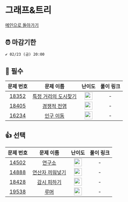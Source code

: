 # 그래프&트리

[메인으로 돌아가기](https://github.com/ruruisryu/Python_algorithm)

## ⏰ 마감기한
```html
✔️ 02/23 (금) 20:00
```


## 🙏 필수

|                                   문제 번호                                   |                                      문제 이름                                      |                                        난이도                                         |  풀이 링크  | 
|:-------------------------------------------------------------------------:|:-------------------------------------------------------------------------------:|:----------------------------------------------------------------------------------:| :-------: | 
| <a href="https://www.acmicpc.net/problem/18352" target="_blank">18352</a> | <a href="https://www.acmicpc.net/problem/18352" target="_blank">특정 거리의 도시찾기</a> | <img height="25px" width="25px" src="https://static.solved.ac/tier_small/9.svg"/>  |  -  |  
| <a href="https://www.acmicpc.net/problem/18405" target="_blank">18405</a> |   <a href="https://www.acmicpc.net/problem/18405" target="_blank">경쟁적 전염</a>    | <img height="25px" width="25px" src="https://static.solved.ac/tier_small/11.svg"/> |  - | 
| <a href="https://www.acmicpc.net/problem/16234" target="_blank">16234</a>  |    <a href="https://www.acmicpc.net/problem/16234" target="_blank">인구 이동</a>    | <img height="25px" width="25px" src="https://static.solved.ac/tier_small/12.svg"/> |  -  | 



## 👍 선택

|                                   문제 번호                                   |                                    문제 이름                                     |                                        난이도                                         |  풀이 링크  | 
|:-------------------------------------------------------------------------:|:----------------------------------------------------------------------------:|:----------------------------------------------------------------------------------:| :-------: | 
| <a href="https://www.acmicpc.net/problem/14502" target="_blank">14502</a> |   <a href="https://www.acmicpc.net/problem/14502" target="_blank">연구소</a>    | <img height="25px" width="25px" src="https://static.solved.ac/tier_small/12.svg"/> |  -  |  
| <a href="https://www.acmicpc.net/problem/14888" target="_blank">14888</a> | <a href="https://www.acmicpc.net/problem/14888" target="_blank">연산자 끼워넣기</a> | <img height="25px" width="25px" src="https://static.solved.ac/tier_small/10.svg"/> |  - | 
| <a href="https://www.acmicpc.net/problem/18428" target="_blank">18428</a> |  <a href="https://www.acmicpc.net/problem/18428" target="_blank">감시 피하기</a>  | <img height="25px" width="25px" src="https://static.solved.ac/tier_small/11.svg"/> |  - | 
| <a href="https://www.acmicpc.net/problem/19538" target="_blank">19538</a>  |    <a href="https://www.acmicpc.net/problem/19538" target="_blank">루머</a>    | <img height="25px" width="25px" src="https://static.solved.ac/tier_small/12.svg"/> |  - |